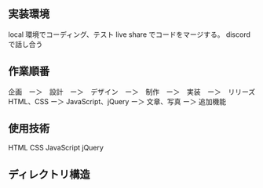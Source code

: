 ## 実装環境

local 環境でコーディング、テスト
live share でコードをマージする。
discord で話し合う

## 作業順番

企画　ー＞　設計　ー＞　デザイン　ー＞　制作　ー＞　実装　ー＞　リリーズ
HTML、CSS ー＞ JavaScript、jQuery ー＞ 文章、写真 ー＞ 追加機能

## 使用技術

HTML
CSS
JavaScript
jQuery

## ディレクトリ構造

<!--
TeamA
  ├── index.html
  ├── gourmet.html
  ├── spot.html
  ├── members.html
  ├── history.html
  ├── css
  │    ├─ index.css
  │    ├─ gourmet.css
  │    ├─ spot.css
  │    ├─ members.css
  │    └─ history.html
  ├── js
  │    ├─ main.js
  │    └─ quiz.js
  ├── images
  ├── history_quiz
  │    └─ osaka_quiz.html
  └── profiles(仮)
        ├─ profile1.html
        ├─ profile2.html
        ├─ profile3.html
        ├─ profile4.html
        ├─ profile5.html
        └─ profile6.html
        -->
